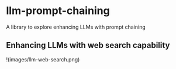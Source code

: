 # llm-prompt-chaining
A library to explore enhancing LLMs with prompt chaining

## Enhancing LLMs with web search capability
!(images/llm-web-search.png)